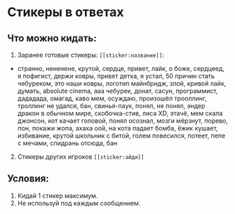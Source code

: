 # Стикеры в ответах

## Что можно кидать:
1. Заранее готовые стикеры: `[[sticker:название]]`:
- странно, нененене, крутой, сердце, привет, лайк, о боже, сердцеед, я пофигист, держи ковры, привет детка, я устал, 50 причин стать чебуреком, это наши ковры, логотип майнбридж, злой, кривой лайк, думать, absolute cinema, ааа чебурек, донат, сасун, программист, дададада, омагад, каво мем, осуждаю, произошёл трооллинг, троллинг не удался, бан, свинья-паук, понял, не понял, эндер дракон в обычном мире, скобочка-стив, лиса XD, этачё, мем скала джонсон, кот качает головой, понял осознал, мозги мёрзнут, порево, пон, покажи жопа, ахаха оой, на кота падает бомба, ёжик кушает, избивание, крутой школьник с битой, голем повесился, потеет, пепе с мечами, спидрань отсюда, бан
2. Стикеры других игроков `[[sticker:айди]]`

## Условия:
1. Кидай 1 стикер максимум.
2. Не используй под каждым сообщением.
